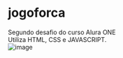 # jogoforca
Segundo desafio do curso Alura ONE<BR>
  Utiliza HTML, CSS e JAVASCRIPT.<br>
 ![image](https://user-images.githubusercontent.com/64749145/172472177-3283d408-f16a-4e04-a2a7-0cc167b3c506.png)


